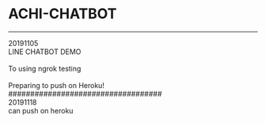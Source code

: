 # ACHI-CHATBOT
--------------
20191105<br>
LINE CHATBOT DEMO<br>  
To using ngrok testing<br>  
Preparing to push on Heroku!<br>
###################################<br>
20191118<br>
can push on heroku
